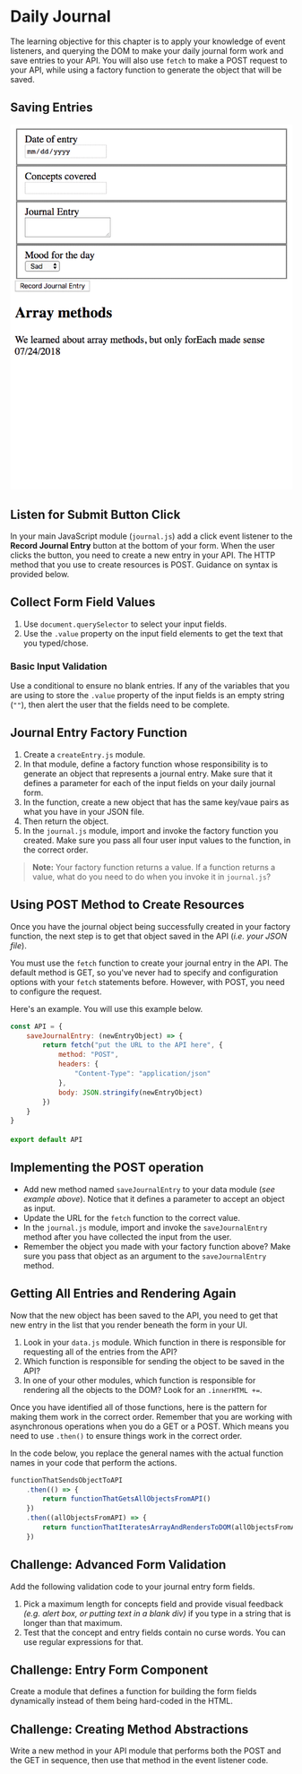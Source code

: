 # Daily Journal

The learning objective for this chapter is to apply your knowledge of event listeners, and querying the DOM to make your daily journal form work and save entries to your API. You will also use `fetch` to make a POST request to your API, while using a factory function to generate the object that will be saved.

## Saving Entries

![animation of saving new entries and rendering them](./images/QBpNpy7FDL.gif)

## Listen for Submit Button Click

In your main JavaScript module (`journal.js`) add a click event listener to the **Record Journal Entry** button at the bottom of your form. When the user clicks the button, you need to create a new entry in your API. The HTTP method that you use to create resources is POST. Guidance on syntax is provided below.

## Collect Form Field Values

1. Use `document.querySelector` to select your input fields.
1. Use the `.value` property on the input field elements to get the text that you typed/chose.

### Basic Input Validation

Use a conditional to ensure no blank entries. If any of the variables that you are using to store the `.value` property of the input fields is an empty string (`""`), then alert the user that the fields need to be complete.

## Journal Entry Factory Function

1. Create a `createEntry.js` module.
1. In that module, define a factory function whose responsibility is to generate an object that represents a journal entry. Make sure that it defines a parameter for each of the input fields on your daily journal form.
1. In the function, create a new object that has the same key/vaue pairs as what you have in your JSON file.
1. Then return the object.
1. In the `journal.js` module, import and invoke the factory function you created. Make sure you pass all four user input values to the function, in the correct order.

> **Note:** Your factory function returns a value. If a function returns a value, what do you need to do when you invoke it in `journal.js`?

## Using POST Method to Create Resources

Once you have the journal object being successfully created in your factory function, the next step is to get that object saved in the API (_i.e. your JSON file_).

You must use the `fetch` function to create your journal entry in the API. The default method is GET, so you've never had to specify and configuration options with your `fetch` statements before. However, with POST, you need to configure the request.

Here's an example. You will use this example below.

```js
const API = {
    saveJournalEntry: (newEntryObject) => {
        return fetch("put the URL to the API here", {
            method: "POST",
            headers: {
                "Content-Type": "application/json"
            },
            body: JSON.stringify(newEntryObject)
        })
    }
}

export default API
```

## Implementing the POST operation

* Add new method named `saveJournalEntry` to your data module (_see example above_). Notice that it defines a parameter to accept an object as input.
* Update the URL for the `fetch` function to the correct value.
* In the `journal.js` module, import and invoke the `saveJournalEntry` method after you have collected the input from the user.
* Remember the object you made with your factory function above? Make sure you pass that object as an argument to the `saveJournalEntry` method.

## Getting All Entries and Rendering Again

Now that the new object has been saved to the API, you need to get that new entry in the list that you render beneath the form in your UI.

1. Look in your `data.js` module. Which function in there is responsible for requesting all of the entries from the API?
1. Which function is responsible for sending the object to be saved in the API?
1. In one of your other modules, which function is responsible for rendering all the objects to the DOM? Look for an `.innerHTML +=`.

Once you have identified all of those functions, here is the pattern for making them work in the correct order. Remember that you are working with asynchronous operations when you do a GET or a POST. Which means you need to use `.then()` to ensure things work in the correct order.

In the code below, you replace the general names with the actual function names in your code that perform the actions.

```js
functionThatSendsObjectToAPI
    .then(() => {
        return functionThatGetsAllObjectsFromAPI()
    })
    .then((allObjectsFromAPI) => {
        return functionThatIteratesArrayAndRendersToDOM(allObjectsFromAPI)
    })
```

## Challenge: Advanced Form Validation

Add the following validation code to your journal entry form fields.

1. Pick a maximum length for concepts field and provide visual feedback _(e.g. alert box, or putting text in a blank div)_ if you type in a string that is longer than that maximum.
1. Test that the concept and entry fields contain no curse words. You can use regular expressions for that.

## Challenge: Entry Form Component

Create a module that defines a function for building the form fields dynamically instead of them being hard-coded in the HTML.

## Challenge: Creating Method Abstractions

Write a new method in your API module that performs both the POST and the GET in sequence, then use that method in the event listener code.

